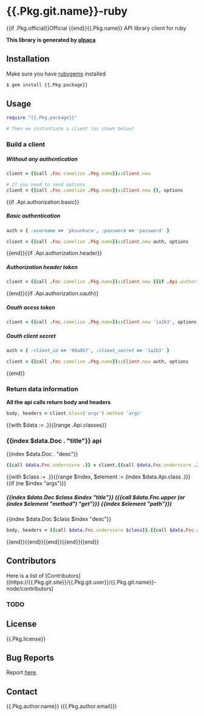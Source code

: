 # {{.Pkg.git.name}}-ruby

{{if .Pkg.official}}Official {{end}}{{.Pkg.name}} API library client for ruby

__This library is generated by [alpaca](https://github.com/pksunkara/alpaca)__

## Installation

Make sure you have [rubygems](https://rubygems.org) installed

```bash
$ gem install {{.Pkg.package}}
```

## Usage

```ruby
require "{{.Pkg.package}}"

# Then we instantiate a client (as shown below)
```

### Build a client

##### Without any authentication

```ruby
client = {{call .Fnc.camelize .Pkg.name}}::Client.new

# If you need to send options
client = {{call .Fnc.camelize .Pkg.name}}::Client.new {}, options
```
{{if .Api.authorization.basic}}
##### Basic authentication

```ruby
auth = { :username => 'pksunkara', :password => 'password' }

client = {{call .Fnc.camelize .Pkg.name}}::Client.new auth, options
```
{{end}}{{if .Api.authorization.header}}
##### Authorization header token

```ruby
client = {{call .Fnc.camelize .Pkg.name}}::Client.new {{if .Api.authorization.oauth}}{:http_header => '1a2b3'}{{else}}'1a2b3'{{end}}, options
```
{{end}}{{if .Api.authorization.oauth}}
##### Oauth acess token

```ruby
client = {{call .Fnc.camelize .Pkg.name}}::Client.new '1a2b3', options
```

##### Oauth client secret

```ruby
auth = { :client_id => '09a8b7', :client_secret => '1a2b3' }

client = {{call .Fnc.camelize .Pkg.name}}::Client.new auth, options
```
{{end}}
### Return data information

__All the api calls return body and headers__

```ruby
body, headers = client.klass('args').method 'args'
```
{{with $data := .}}{{range .Api.classes}}
### {{index $data.Doc . "title"}} api

{{index $data.Doc . "desc"}}

```ruby
{{call $data.Fnc.underscore .}} = client.{{call $data.Fnc.underscore .}} {{call $data.Fnc.args.ruby (index $data.Api.class . "args") true}}
```
{{with $class := .}}{{range $index, $element := (index $data.Api.class .)}}{{if (ne $index "args")}}
##### {{index $data.Doc $class $index "title"}} ({{call $data.Fnc.upper (or (index $element "method") "get")}} {{index $element "path"}})

{{index $data.Doc $class $index "desc"}}

```ruby
body, headers = {{call $data.Fnc.underscore $class}}.{{call $data.Fnc.underscore $index}} {{call $data.Fnc.args.ruby (index $element "params")}}options
```
{{end}}{{end}}{{end}}{{end}}{{end}}
## Contributors
Here is a list of [Contributors]((https://{{.Pkg.git.site}}/{{.Pkg.git.user}}/{{.Pkg.git.name}}-node/contributors)

### TODO

## License
{{.Pkg.license}}

## Bug Reports
Report [here](https://{{.Pkg.git.site}}/{{.Pkg.git.user}}/{{.Pkg.git.name}}-node/issues).

## Contact
{{.Pkg.author.name}} ({{.Pkg.author.email}})
